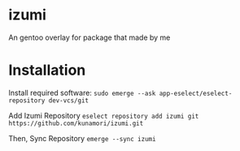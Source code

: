 # izumi
An gentoo overlay for package that made by me

# Installation
Install required software:
`sudo emerge --ask app-eselect/eselect-repository dev-vcs/git`

Add Izumi Repository
`eselect repository add izumi git https://github.com/kunamori/izumi.git`

Then, Sync Repository
`emerge --sync izumi`

